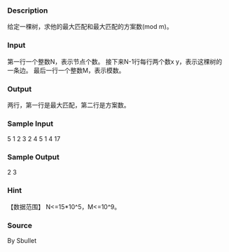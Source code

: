 
### Description
给定一棵树，求他的最大匹配和最大匹配的方案数(mod m)。

### Input
第一行一个整数N，表示节点个数。
接下来N-1行每行两个数x y，表示这棵树的一条边。
最后一行一个整数M，表示模数。

### Output

两行，第一行是最大匹配，第二行是方案数。

### Sample Input
5
1 2
3 2
4 5
1 4
17


### Sample Output
2
3


### Hint
【数据范围】
N<=15*10^5，M<=10^9。

### Source
By Sbullet